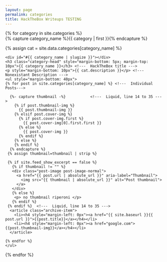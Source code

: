 ```yaml
---
layout: page
permalink: categories
title: HackTheBox Writeups TESTING
---
```

<div id="archives" class="post">
{% for category in site.categories %}
  <div class="archive-group">
    {% capture category_name %}{{ category | first }}{% endcapture %}  <!--- Get the first value of the category array, and set category_name value to it--->
    <p>{% assign cat = site.data.categories[category_name] %}</p>
    
    <div id="#{{ category_name | slugize }}"></div>
    <h3 class="category-head" style="margin-bottom: 5px; margin-top: 10px">{{ category_name }}</h3> <!---  HackTheBox title --->
    <p style="margin-bottom: 10px">{{ cat.description }}</p> <!---  Nonexistant Description --->
    <ul style="margin-bottom: 40px">
    {% for post in site.categories[category_name] %} <!---  Individual Posts--->
      
      {%- capture thumbnail -%}           <!---  Liquid, line 14 to 35 --->
        {% if post.thumbnail-img %}
          {{ post.thumbnail-img }}
        {% elsif post.cover-img %}
          {% if post.cover-img.first %}
            {{ post.cover-img[0].first.first }}
          {% else %}
            {{ post.cover-img }}
          {% endif %}
        {% else %}
        {% endif %}
      {% endcapture %}       
     {% assign thumbnail=thumbnail | strip %}

     {% if site.feed_show_excerpt == false %}
       {% if thumbnail != "" %}
       <div class="post-image post-image-normal">
         <a href="{{ post.url | absolute_url }}" aria-label="Thumbnail">
           <img src="{{ thumbnail | absolute_url }}" alt="Post thumbnail">
         </a>
       </div>
       {% else %}
        <p> no thumbnail riperoni </p>
       {% endif %}
     {% endif %}  <!---  Liquid, line 14 to 35 --->
      <article class="archive-item">
        <li><h4 style="margin-left: 0px"><a href="{{ site.baseurl }}{{ post.url }}">{{post.title}}</a></h4></li>
        <li><h4 style="margin-left: 0px"><a href="google.com">{{post.thumbnail-img}}</a></h4></li>
      </article>

    {% endfor %}
    </ul>
  </div>
{% endfor %}
</div>
